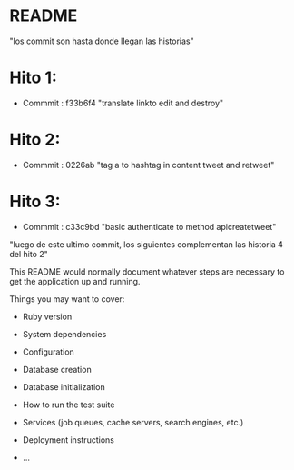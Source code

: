 # README
  
  "los commit son hasta donde llegan las historias"

# Hito 1: 
  - Commmit : f33b6f4 "translate linkto edit and destroy"
# Hito 2: 
  - Commmit : 0226ab "tag a to hashtag in content tweet and retweet"
# Hito 3: 
  - Commmit : c33c9bd "basic authenticate to method apicreatetweet"

"luego de este ultimo commit, los siguientes complementan las historia 4 del hito 2"


This README would normally document whatever steps are necessary to get the
application up and running.

Things you may want to cover:

* Ruby version

* System dependencies

* Configuration

* Database creation

* Database initialization

* How to run the test suite

* Services (job queues, cache servers, search engines, etc.)

* Deployment instructions

* ...
